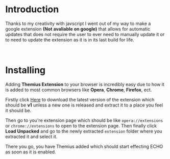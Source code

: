 # Introduction
Thanks to my creativity with javscript I went out of my way to make a google extension **(Not avaliable on google)** that allows for automatic updates that does not require the user to ever need to manually update it or to need to update the extension as it is in its last build for life.

<br>

# Installing
Adding **Themius Extension** to your browser is incredibly easy due to how it is added to most common browsers like **Opera**, **Chrome**, **Firefox**, ect. 

Firstly click <a href="https://github.com/johnymcreed/Themius/raw/Default/extension.zip" download>Here</a> to download the latest version of the extension which should be **v1** unless a new one is released and extract it to a place you feel it should be.

Then go to you're extension page which should be like `opera://extensions` or `chrome://extensions` to open to the extension page. Then finally click **Load Unpacked** and go to the newly extracted `extension` folder where you extracted it and select it. 

There you go, you have Themius added which should start effecting ECHO as soon as it is enabled.

